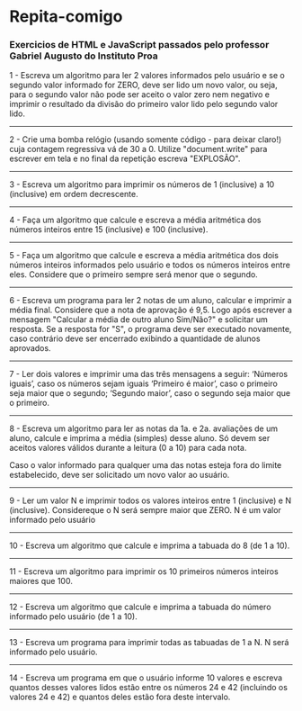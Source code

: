 # Repita-comigo

<h3>Exercicios de HTML e JavaScript passados pelo professor Gabriel Augusto do Instituto Proa</h3>

<p>1 - Escreva um algoritmo para ler 2 valores informados pelo usuário e se o segundo valor informado for ZERO, deve ser lido um novo valor, ou seja, para o segundo valor não pode ser aceito o valor zero nem negativo e imprimir o resultado da divisão do primeiro valor lido pelo segundo valor lido.</p>

<hr>

<p>2 - Crie uma bomba relógio (usando somente código - para deixar claro!) cuja contagem regressiva vá de 30 a 0. Utilize "document.write" para escrever em tela e no final da repetição escreva "EXPLOSÃO".</p>

<hr>

<p>3 - Escreva um algoritmo para imprimir os números de 1 (inclusive) a 10 (inclusive) em ordem decrescente.</p>

<hr>

<p>4 - Faça um algoritmo que calcule e escreva a média aritmética dos números inteiros entre 15 (inclusive) e 100 (inclusive).</p>

<hr>

<p>5 - Faça um algoritmo que calcule e escreva a média aritmética dos dois números inteiros informados pelo usuário e todos os números inteiros entre eles. Considere que o primeiro sempre será menor que o segundo.</p>

<hr>

<p>6 - Escreva um programa para ler 2 notas de um aluno, calcular e imprimir a média final. Considere que a nota de aprovação é 9,5. Logo após escrever a mensagem "Calcular a média de outro aluno Sim/Não?" e solicitar um resposta. Se a resposta for "S", o programa deve ser executado novamente, caso contrário deve ser encerrado exibindo a quantidade de alunos aprovados.</p>

<hr>

<p>7 - Ler dois valores e imprimir uma das três mensagens a seguir:
‘Números iguais’, caso os números sejam iguais
‘Primeiro é maior’, caso o primeiro seja maior que o segundo;
‘Segundo maior’, caso o segundo seja maior que o primeiro.</p>

<hr>

<p>8 - Escreva um algoritmo para ler as notas da 1a. e 2a. avaliações de um aluno, calcule e imprima a média (simples) desse aluno. Só devem ser aceitos valores válidos durante a leitura (0 a 10) para cada nota.</p>
Caso o valor informado para qualquer uma das notas esteja fora do limite estabelecido, deve ser solicitado um novo valor ao usuário. </p>

<hr>

<p>9 - Ler um valor N e imprimir todos os valores inteiros entre 1 (inclusive) e N (inclusive). Considereque o N será sempre maior que ZERO.
N  é um valor informado pelo usuário</p>

<hr>

<p>10 - Escreva um algoritmo que calcule e imprima a tabuada do 8 (de 1 a 10).</p>

<hr>

<p>11 - Escreva um algoritmo para imprimir os 10 primeiros números inteiros maiores que 100.</p>

<hr>

<p>12 - Escreva um algoritmo que calcule e imprima a tabuada do número informado pelo usuário (de 1 a 10).</p>

<hr>

<p>13 - Escreva um programa para imprimir todas as tabuadas de 1 a N. N será informado pelo usuário.</p>

<hr>
<p>14 - Escreva um programa em que o usuário informe 10 valores e escreva quantos desses valores lidos estão entre os números 24 e 42 (incluindo os valores 24 e 42) e quantos deles estão fora deste intervalo.</p>
